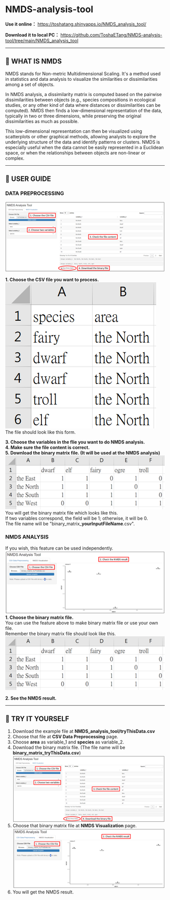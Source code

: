 # NMDS-analysis-tool

**Use it online：** https://toshatang.shinyapps.io/NMDS_analysis_tool/  

**Download it to local PC：** https://github.com/ToshaETang/NMDS-analysis-tool/tree/main/NMDS_analysis_tool  

---------------  

## 🤔 WHAT IS NMDS  
NMDS stands for Non-metric Multidimensional Scaling. It's a method used in statistics and data analysis to visualize the similarities or dissimilarities among a set of objects.  

In NMDS analysis, a dissimilarity matrix is computed based on the pairwise dissimilarities between objects (e.g., species compositions in ecological studies, or any other kind of data where distances or dissimilarities can be computed). NMDS then finds a low-dimensional representation of the data, typically in two or three dimensions, while preserving the original dissimilarities as much as possible.  

This low-dimensional representation can then be visualized using scatterplots or other graphical methods, allowing analysts to explore the underlying structure of the data and identify patterns or clusters. NMDS is especially useful when the data cannot be easily represented in a Euclidean space, or when the relationships between objects are non-linear or complex.  

------------  

## 📖 USER GUIDE
### DATA PREPROCESSING

![CSV](https://github.com/ToshaETang/NMDS-analysis-tool/blob/main/picture/CSV.png)   

**1. Choose the CSV file you want to process.**  
   ![CSV_input_file_form](https://github.com/ToshaETang/NMDS-analysis-tool/blob/main/picture/CSV_input_file_form.png)  
   The file should look like this form.  
   
**3. Choose the variables in the flie you want to do NMDS analysis.**  
**4. Make sure the file content is correct.**  
**5. Download the binary matrix file. (It will be used at the NMDS analysis)**  
   ![CSV_binary_matrix](https://github.com/ToshaETang/NMDS-analysis-tool/blob/main/picture/CSV_binary_matrix.png)    
   You will get the binary matrix file which looks like this.   
   If two variables correspond, the field will be 1; otherwise, it will be 0.  
   The file name will be "binary_matrix_**yourInputFileName**.csv".  

### NMDS ANALYSIS  
If you wish, this feature can be used independently.  
![NMDS](https://github.com/ToshaETang/NMDS-analysis-tool/blob/main/picture/NMDS.png)  
**1. Choose the binary matrix file.**  
You can use the feature above to make binary matrix file or use your own file.  
Remember the binary matrix file should look like this.  
![CSV_binary_matrix](https://github.com/ToshaETang/NMDS-analysis-tool/blob/main/picture/CSV_binary_matrix.png)    

**2. See the NMDS result.**  

------------  
## 💪 TRY IT YOURSELF  
1. Download the example file at **NMDS_analysis_tool/tryThisData.csv**
2. Choose that file at **CSV Data Preprocessing** page.
3. Choose **area** as variable_1 and **species** as variable_2.
4. Download the binary matrix file. (The file name will be **binary_matrix_tryThisData.csv**)  
![CSV](https://github.com/ToshaETang/NMDS-analysis-tool/blob/main/picture/CSV.png)   
5. Choose that binary matrix file at **NMDS Visualization** page.
![NMDS](https://github.com/ToshaETang/NMDS-analysis-tool/blob/main/picture/NMDS.png)   
6. You will get the NMDS result.  
